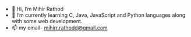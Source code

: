 - 👋 Hi, I’m Mihir Rathod
- 🌱 I’m currently learning C, Java, JavaScript and Python languages along with some web development.
- 📫 my email- mihirr.rathodd@gmail.com

<!---
mihir-rathod/mihir-rathod is a ✨ special ✨ repository because its `README.md` (this file) appears on your GitHub profile.
You can click the Preview link to take a look at your changes.
--->
